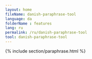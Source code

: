 ```yaml
---
layout: home
fileName: danish-paraphrase-tool
language: da
folderName : features
lang: ru
permalink: /ru/danish-paraphrase-tool
tool: danish-paraphrase-tool
---
```

{% include section/paraphrase.html %}